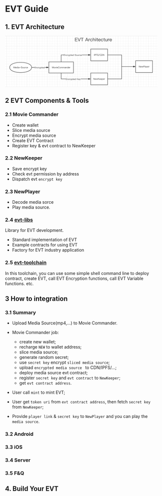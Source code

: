 # EVT Guide


## 1. EVT Architecture

![EVT Architecture](./res/evt.png)

## 2 EVT Components & Tools

### 2.1 Movie Commander

- Create wallet
- Slice media source
- Encrypt media source
- Create EVT Contract
- Register key & evt contract to NewKeeper

### 2.2 NewKeeper

- Save encrypt key
- Check evt permission by address
- Dispatch evt `encrypt key`

### 2.3 NewPlayer

- Decode media sorce
- Play media source.

### 2.4 [evt-libs](https://github.com/newtonproject/evt-lib)

Library for EVT development.
- Standard implementation of EVT
- Example contracts for using EVT
- Factory for EVT industry application

### 2.5 [evt-toolchain](https://github.com/newtonproject/evt-toolchain)

In this toolchain, you can use some simple shell command line to deploy contract, create EVT, call EVT Encryption functions, call EVT Variable functions. etc.

## 3 How to integration

### 3.1 Summary

- Upload Media Source(mp4,...) to Movie Commander.

- Movie Commander job:
  - create new wallet; 
  - recharge `NEW` to wallet address;
  - slice media source;
  - generate random secret;
  - use `secret key` encrypt `sliced media source`;
  - upload `encrypted media source ` to CDN/IPFS/...;
  - deploy media source evt contract;
  - register `secret key` and `evt contract` to `NewKeeper`;
  - get `evt contract address`.

- User call `mint` to mint EVT;

- User get `token uri` from `evt contract address`, then fetch `secret key` from `NewKeeper`;

- Provide `player link` & `secret key` to `NewPlayer` and you can play the `media source`.

### 3.2 Android

### 3.3 iOS

### 3.4 Server

### 3.5 F&Q


## 4. Build Your EVT
